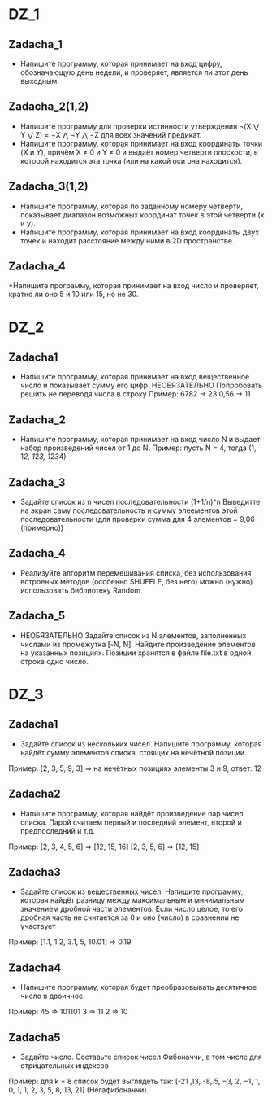 # DZ_1
## Zadacha_1
* Напишите программу, которая принимает на вход цифру, обозначающую день недели, и проверяет, является ли этот день выходным.

## Zadacha_2(1,2)
* Напишите программу для проверки истинности утверждения ¬(X ⋁ Y ⋁ Z) = ¬X ⋀ ¬Y ⋀ ¬Z для всех значений предикат.
* Напишите программу, которая принимает на вход координаты точки (X и Y), причём X ≠ 0 и Y ≠ 0 и выдаёт номер четверти плоскости, в которой находится эта точка (или на какой оси она находится).

## Zadacha_3(1,2)
* Напишите программу, которая по заданному номеру четверти, показывает диапазон возможных координат точек в этой четверти (x и y).
* Напишите программу, которая принимает на вход координаты двух точек и находит расстояние между ними в 2D пространстве.

## Zadacha_4
*Напишите программу, которая принимает на вход число и проверяет, кратно ли оно 5 и 10 или 15, но не 30.

# DZ_2
## Zadacha1
* Напишите программу, которая принимает на вход вещественное число и показывает сумму его цифр.
НЕОБЯЗАТЕЛЬНО Попробовать решить не переводя числа в строку
Пример:
6782 -> 23
0,56 -> 11

## Zadacha_2
* Напишите программу, которая принимает на вход число N и выдает набор произведений чисел от 1 до N.
Пример:
пусть N = 4, тогда (1, 1*2, 1*2*3, 1*2*3*4)

## Zadacha_3
* Задайте список из n чисел последовательности (1+1/n)^n
Выведитте на экран саму последовательность и сумму элеементов этой последовательности (для проверки сумма для 4 элементов = 9,06 (примерно))

## Zadacha_4
* Реализуйте алгоритм перемешивания списка, без использования встроеных методов (особенно SHUFFLE, без него) можно (нужно) использовать библиотеку Random

 ## Zadacha_5
* НЕОБЯЗАТЕЛЬНО Задайте список из N элементов, заполненных числами из промежутка [-N, N]. Найдите произведение элементов на указанных позициях. Позиции хранятся в файле file.txt в одной строке одно число.

# DZ_3
## Zadacha1
* Задайте список из нескольких чисел. Напишите программу, которая найдёт сумму элементов списка, стоящих на нечётной позиции.

Пример:
[2, 3, 5, 9, 3] => на нечётных позициях элементы 3 и 9, ответ: 12

## Zadacha2
* Напишите программу, которая найдёт произведение пар чисел списка. Парой считаем первый и последний элемент, второй и предпоследний и т.д.

Пример:
[2, 3, 4, 5, 6] => [12, 15, 16]
[2, 3, 5, 6] => [12, 15]

## Zadacha3
* Задайте список из вещественных чисел. Напишите программу, которая найдёт разницу между максимальным и минимальным значением дробной части элементов. Если число целое, то его дробная часть не считается за 0 и оно (число) в сравнении не участвует

Пример:
[1.1, 1.2, 3.1, 5, 10.01] => 0.19

## Zadacha4
* Напишите программу, которая будет преобразовывать десятичное число в двоичное.

Пример:
45 => 101101
3 => 11
2 => 10

## Zadacha5
* Задайте число. Составьте список чисел Фибоначчи, в том числе для отрицательных индексов

Пример:
для k = 8 список будет выглядеть так: [-21 ,13, -8, 5, −3, 2, −1, 1, 0, 1, 1, 2, 3, 5, 8, 13, 21] (Негафибоначчи).
